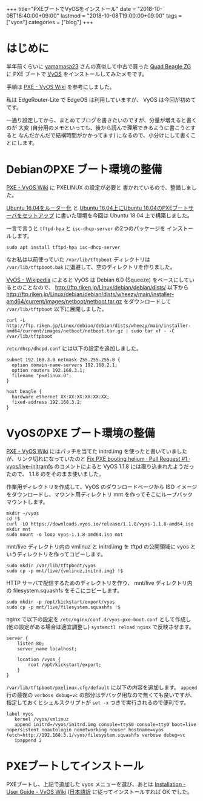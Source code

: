 +++
title="PXEブートでVyOSをインストール"
date = "2018-10-08T18:40:00+09:00"
lastmod = "2018-10-08T19:00:00+09:00"
tags = ["vyos"]
categories = ["blog"]
+++


# はじめに

半年前くらいに [yamamasa23](https://twitter.com/yamamasa23) さんの真似して中古で買った
[Quad Beagle ZG](https://store.atworks.co.jp/eol/eol2012/quad-beagle-zg/)
に PXE ブートで [VyOS](https://vyos.io/) をインストールしてみたメモです。

手順は [PXE - VyOS Wiki](https://wiki.vyos.net/wiki/PXE) を参考にしました。

私は EdgeRouter-Lite で EdgeOS は利用していますが、 VyOS は今回が初めてです。

一通り設定してから、まとめてブログを書きたいのですが、分量が増えると書くのが
大変 (自分用のメモといっても、後から読んで理解できるように書こうとすると
なんだかんだで結構時間がかかってます) になるので、小分けにして書くことにします。

# DebianのPXE ブート環境の整備

[PXE - VyOS Wiki](https://wiki.vyos.net/wiki/PXE) に PXELINUX の設定が必要と
書かれているので、整備しました。

[Ubuntu 16.04をルーター化](/blog/2018/04/23/setup-router-on-ubuntu16.04/) と
[Ubuntu 16.04上にUbuntu 18.04のPXEブートサーバをセットアップ](/blog/2018/04/24/ubuntu18.04-pxe-boot-server-on-ubuntu16.04/)
に書いた環境を今回は Ubuntu 18.04 上で構築しました。

一言で言うと `tftpd-hpa` と `isc-dhcp-server` の2つのパッケージを
インストールします。

```console
sudo apt install tftpd-hpa isc-dhcp-server
```

なお私は以前使っていた `/var/lib/tftpboot` ディレクトリは `/var/lib/tftpboot.bak` に退避して、空のディレクトリを作りました。

[VyOS - Wikipedia](https://ja.wikipedia.org/wiki/VyOS) によると VyOS は
Debian 6.0 (Squeeze) をベースにしているとのことなので、
http://ftp.riken.jp/Linux/debian/debian/dists/ 以下から
http://ftp.riken.jp/Linux/debian/debian/dists/wheezy/main/installer-amd64/current/images/netboot/netboot.tar.gz
をダウンロードして `/var/lib/tftpboot` 以下に展開しました。

```console
curl -L http://ftp.riken.jp/Linux/debian/debian/dists/wheezy/main/installer-amd64/current/images/netboot/netboot.tar.gz | sudo tar xf - -C /var/lib/tftpboot
```

`/etc/dhcp/dhcpd.conf` には以下の設定を追加しました。

```text
subnet 192.168.3.0 netmask 255.255.255.0 {
  option domain-name-servers 192.168.2.1;
  option routers 192.168.3.1;
  filename "pxelinux.0";
}

host beagle {
  hardware ethernet XX:XX:XX:XX:XX:XX;
  fixed-address 192.168.3.2;
}
```

# VyOSのPXE ブート環境の整備

[PXE - VyOS Wiki](https://wiki.vyos.net/wiki/PXE) にはパッチを当てた initrd.img を使ったと書いていましたが、リンク切れになっていたのと [Fix PXE booting helium · Pull Request #1 · vyos/live-initramfs](https://github.com/vyos/live-initramfs/pull/1) のコメントによると VyOS 1.1.8 には取り込まれたようだったので、 1.1.8 のをそのまま使いました。

作業用ディレクトリを作成して、VyOS のダウンロードページから ISO イメージをダウンロードし、マウント用ディレクトリ mnt を作ってそこにループバックマウントします。

```console
mkdir ~/vyos
cd !$
curl -LO https://downloads.vyos.io/release/1.1.8/vyos-1.1.8-amd64.iso
mkdir mnt
sudo mount -o loop vyos-1.1.8-amd64.iso mnt
```

mnt/live ディレクトリ内の vmlinuz と initrd.img を tftpd の公開領域に vyos というディレクトリを作ってコピーします。

```console
sudo mkdir /var/lib/tftpboot/vyos
sudo cp -p mnt/live/{vmlinuz,initrd.img} !$
```

HTTP サーバで配信するためのディレクトリを作り、 mnt/live ディレクトリ内の filesystem.squashfs をそこにコピーします。

```console
sudo mkdir -p /opt/kickstart/export/vyos
sudo cp -p mnt/live/filesystem.squashfs !$
```

nginx で以下の設定を `/etc/nginx/conf.d/vyos-pxe-boot.conf` として作成し(他の設定がある場合は適宜調整し) `systemctl reload nginx` で反映させます。

```text
server {
    listen 80;
    server_name localhost;

    location /vyos {
        root /opt/kickstart/export;
    }
}
```

`/var/lib/tftpboot/pxelinux.cfg/default` に以下の内容を追加します。
`append` 行の最後の `verbose debug=vc` の部分はデバッグ用なので無くても良いですが、指定しておくとシェルスクリプトが `set -x` つきで実行されるので便利です。

```text
label vyos
   kernel /vyos/vmlinuz
   append initrd=/vyos/initrd.img console=ttyS0 console=tty0 boot=live nopersistent noautologin nonetworking nouser hostname=vyos fetch=http://192.168.3.1/vyos/filesystem.squashfs verbose debug=vc
   ipappend 2
```

# PXEブートしてインストール

PXEブートし、上記で追加した vyos メニューを選び、あとは
[Installation - User Guide - VyOS Wiki](https://wiki.vyos.net/wiki/User_Guide#Installation)
([日本語訳](https://wiki.vyos-users.jp/index.php/%E3%83%A6%E3%83%BC%E3%82%B6%E3%83%BC%E3%82%AC%E3%82%A4%E3%83%89#.E3.82.A4.E3.83.B3.E3.82.B9.E3.83.88.E3.83.BC.E3.83.AB)
に従ってインストールすれば OK でした。
